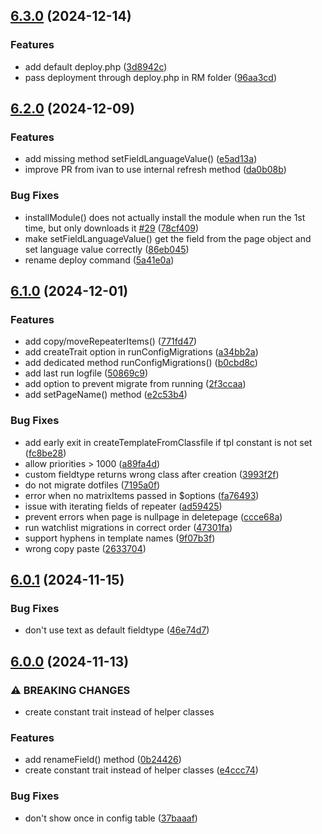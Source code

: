 ## [6.3.0](https://github.com/baumrock/RockMigrations/compare/v6.2.0...v6.3.0) (2024-12-14)


### Features

* add default deploy.php ([3d8942c](https://github.com/baumrock/RockMigrations/commit/3d8942c6ef2261d2697c4281495dbb4a92f01ce3))
* pass deployment through deploy.php in RM folder ([96aa3cd](https://github.com/baumrock/RockMigrations/commit/96aa3cd7edbab98e438e3c9af6f0fe8ab49fb35e))

## [6.2.0](https://github.com/baumrock/RockMigrations/compare/v6.1.0...v6.2.0) (2024-12-09)


### Features

* add missing method setFieldLanguageValue() ([e5ad13a](https://github.com/baumrock/RockMigrations/commit/e5ad13a95d6cd2e71d34d44bb2d27f015e8d9d2f))
* improve PR from ivan to use internal refresh method ([da0b08b](https://github.com/baumrock/RockMigrations/commit/da0b08b9cc65ee5573a5041971fe6ec575130b98))


### Bug Fixes

* installModule() does not actually install the module when run the 1st time, but only downloads it [#29](https://github.com/baumrock/RockMigrations/issues/29) ([78cf409](https://github.com/baumrock/RockMigrations/commit/78cf4098f1d1a5542261c4280e4e7408288f03b4))
* make setFieldLanguageValue() get the field from the page object and set language value correctly ([86eb045](https://github.com/baumrock/RockMigrations/commit/86eb045c72bec49a795b764b5a9d64d9821d3250))
* rename deploy command ([5a41e0a](https://github.com/baumrock/RockMigrations/commit/5a41e0a81fd59dee33adceaf87da352dbe02bd60))

## [6.1.0](https://github.com/baumrock/RockMigrations/compare/v6.0.1...v6.1.0) (2024-12-01)


### Features

* add copy/moveRepeaterItems() ([771fd47](https://github.com/baumrock/RockMigrations/commit/771fd471782fb94a2217c3100e540044a7842ea9))
* add createTrait option in runConfigMigrations ([a34bb2a](https://github.com/baumrock/RockMigrations/commit/a34bb2abb424a5a198e41178c37bccd4112a9349))
* add dedicated method runConfigMigrations() ([b0cbd8c](https://github.com/baumrock/RockMigrations/commit/b0cbd8cdf9514abc951f2c93e1d4fb9bd5d55ad6))
* add last run logfile ([50869c9](https://github.com/baumrock/RockMigrations/commit/50869c9b32540c635fe5c533418476f6011fb9eb))
* add option to prevent migrate from running ([2f3ccaa](https://github.com/baumrock/RockMigrations/commit/2f3ccaa98f69e50b9da4aeacfad95e0216a51586))
* add setPageName() method ([e2c53b4](https://github.com/baumrock/RockMigrations/commit/e2c53b4853566bd96ef52a14ba853a6f12014b2a))


### Bug Fixes

* add early exit in createTemplateFromClassfile if tpl constant is not set ([fc8be28](https://github.com/baumrock/RockMigrations/commit/fc8be28b407decc0a0072fa1b9d0b2885d03bbd4))
* allow priorities > 1000 ([a89fa4d](https://github.com/baumrock/RockMigrations/commit/a89fa4d633316598e9e26bd722fee6f4ceb1ae17))
* custom fieldtype returns wrong class after creation ([3993f2f](https://github.com/baumrock/RockMigrations/commit/3993f2f31daa8d4d43e1df22f47751a138e3e58b))
* do not migrate dotfiles ([7195a0f](https://github.com/baumrock/RockMigrations/commit/7195a0fa106ccbc0590c420cee2e5208db33fa30))
* error when no matrixItems passed in $options ([fa76493](https://github.com/baumrock/RockMigrations/commit/fa76493353dc7a9c15fabc48f3f43ab72eed2312))
* issue with iterating fields of repeater ([ad59425](https://github.com/baumrock/RockMigrations/commit/ad59425831c74e32034035afa9d2276f398cc2be))
* prevent errors when page is nullpage in deletepage ([ccce68a](https://github.com/baumrock/RockMigrations/commit/ccce68a2d5f87ae7ad37007fa003c0bdaceba2f6))
* run watchlist migrations in correct order ([47301fa](https://github.com/baumrock/RockMigrations/commit/47301fa724fde85aae04513d24fc9da28e223271))
* support hyphens in template names ([9f07b3f](https://github.com/baumrock/RockMigrations/commit/9f07b3f114cb3970efe333e18395d507d6c82189))
* wrong copy paste ([2633704](https://github.com/baumrock/RockMigrations/commit/26337043e785d5a6a2a5f0be236eeee85b3aeaa9))

## [6.0.1](https://github.com/baumrock/RockMigrations/compare/v6.0.0...v6.0.1) (2024-11-15)


### Bug Fixes

* don't use text as default fieldtype ([46e74d7](https://github.com/baumrock/RockMigrations/commit/46e74d74150a25d567bf5aa09c5df8a4aabe5284))

## [6.0.0](https://github.com/baumrock/RockMigrations/compare/v5.5.0...v6.0.0) (2024-11-13)


### ⚠ BREAKING CHANGES

* create constant trait instead of helper classes

### Features

* add renameField() method ([0b24426](https://github.com/baumrock/RockMigrations/commit/0b24426cf6170658449e40e80041b5c35cbb7b28))
* create constant trait instead of helper classes ([e4ccc74](https://github.com/baumrock/RockMigrations/commit/e4ccc74e1041c70bdfeb935b36da3b36bed61b67))


### Bug Fixes

* don't show once in config table ([37baaaf](https://github.com/baumrock/RockMigrations/commit/37baaaf53b5ba4827480ecb78cba2be2f8368947))

